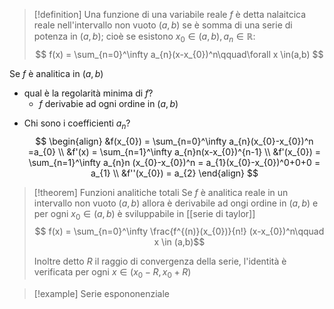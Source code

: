 >[!definition]
>Una funzione di una variabile reale $f$ è detta nalaitcica reale nell'intervallo non vuoto $(a,b)$ se è somma di una serie di potenza in $(a,b)$; cioè se esistono $x_{0} \in(a,b), a_{n} \in \mathbb{R}:$
>$$ f(x) = \sum_{n=0}^\infty a_{n}(x-x_{0})^n\qquad\forall x \in(a,b) $$


Se $f$ è analitica in $(a,b)$
- qual è la regolarità minima di $f$?
	* $f$ derivabie ad ogni ordine in $(a,b)$
* Chi sono i coefficienti $a_{n}$? 
	 $$ \begin{align}
&f(x_{0}) = \sum_{n=0}^\infty a_{n}(x_{0}-x_{0})^n =a_{0} \\
&f'(x) = \sum_{n=1}^\infty a_{n}n(x-x_{0})^{n-1} \\
&f'(x_{0}) = \sum_{n=1}^\infty a_{n}n (x_{0}-x_{0})^n = a_{1}(x_{0}-x_{0})^0+0+0 = a_{1}  \\
&f''(x_{0}) = a_{2}
\end{align} $$


>[!theorem] Funzioni analitiche totali
>Se $f$ è analitica reale in un intervallo non vuoto $(a,b)$ allora è derivabile ad ongi ordine in $(a,b)$ e per ogni $x_{0} \in (a,b)$ è sviluppabile in [[serie di taylor]]
>$$ f(x) = \sum_{n=0}^\infty \frac{f^{(n)}(x_{0})}{n!} (x-x_{0})^n\qquad x \in (a,b)$$ 
>
>Inoltre detto $R$ il raggio di convergenza della serie, l'identità è verificata per ogni $x \in (x_{0}- R, x_{0}+R)$ 


>[!example]
>Serie espononenziale


